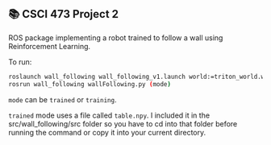 ## 📚 CSCI 473 Project 2

ROS package implementing a robot trained to follow a wall using Reinforcement Learning.

To run:

```bash
roslaunch wall_following wall_following_v1.launch world:=triton_world.world
rosrun wall_following wallFollowing.py (mode)
```

`mode` can be `trained` or `training`.

`trained` mode uses a file called `table.npy`. I included it in the src/wall_following/src folder so you have to cd into that folder before running the command or copy it into your current directory. 
